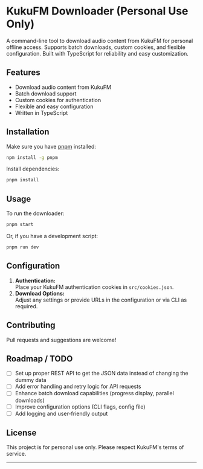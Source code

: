 # KukuFM Downloader (Personal Use Only)

A command-line tool to download audio content from KukuFM for personal offline access. Supports batch downloads, custom cookies, and flexible configuration. Built with TypeScript for reliability and easy customization.

## Features
- Download audio content from KukuFM
- Batch download support
- Custom cookies for authentication
- Flexible and easy configuration
- Written in TypeScript

## Installation

Make sure you have [pnpm](https://pnpm.io/) installed:

```sh
npm install -g pnpm
```

Install dependencies:

```sh
pnpm install
```

## Usage

To run the downloader:

```sh
pnpm start
```

Or, if you have a development script:

```sh
pnpm run dev
```

## Configuration

1. **Authentication:**  
   Place your KukuFM authentication cookies in `src/cookies.json`.
2. **Download Options:**  
   Adjust any settings or provide URLs in the configuration or via CLI as required.

## Contributing
Pull requests and suggestions are welcome!

## Roadmap / TODO
- [ ] Set up proper REST API to get the JSON data instead of changing the dummy data
- [ ] Add error handling and retry logic for API requests
- [ ] Enhance batch download capabilities (progress display, parallel downloads)
- [ ] Improve configuration options (CLI flags, config file)
- [ ] Add logging and user-friendly output

## License
This project is for personal use only. Please respect KukuFM's terms of service.

---